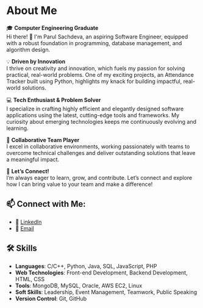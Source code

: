 # About Me
🎓 **Computer Engineering Graduate**  
Hi there! 👋 I'm Parul Sachdeva, an aspiring Software Engineer, equipped with a robust foundation in programming, database management, and algorithm design.

💡 **Driven by Innovation**  
I thrive on creativity and innovation, which fuels my passion for solving practical, real-world problems. One of my exciting projects, an Attendance Tracker built using Python, highlights my knack for building impactful, real-world solutions.

💻 **Tech Enthusiast & Problem Solver**  
I specialize in crafting highly efficient and elegantly designed software applications using the latest, cutting-edge tools and frameworks. My curiosity about emerging technologies keeps me continuously evolving and learning.

🤝 **Collaborative Team Player**  
I excel in collaborative environments, working passionately with teams to overcome technical challenges and deliver outstanding solutions that leave a meaningful impact.

🚀 **Let’s Connect!**  
I’m always eager to learn, grow, and contribute. Let’s connect and explore how I can bring value to your team and make a difference!

## 📫 Connect with Me:  
- 💼 [LinkedIn](https://www.linkedin.com/in/parul-sachdeva02)
- 📧 [Email](mailto:parulsachdeva228@gmail.com)

## 🛠️ Skills

- **Languages**: C/C++, Python, Java, SQL, JavaScript, PHP  
- **Web Technologies**: Front-end Development, Backend Development, HTML, CSS  
- **Tools**: MongoDB, MySQL, Oracle, AWS EC2, Linux  
- **Soft Skills**: Leadership, Event Management, Teamwork, Public Speaking  
- **Version Control**: Git, GitHub

